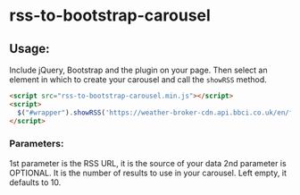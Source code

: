 # rss-to-bootstrap-carousel

## Usage:
Include jQuery, Bootstrap and the plugin on your page. Then select an element in which to create your carousel and call the `showRSS` method.
```html
<script src="rss-to-bootstrap-carousel.min.js"></script>
<script>
  $("#wrapper").showRSS('https://weather-broker-cdn.api.bbci.co.uk/en/forecast/rss/3day/2643123',3);
</script>
```
### Parameters:
1st parameter is the RSS URL, it is the source of your data
2nd parameter is OPTIONAL. It is the number of results to use in your carousel. Left empty, it defaults to 10.

